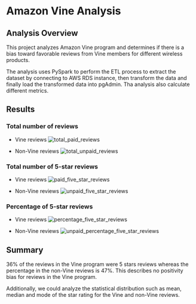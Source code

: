# Amazon Vine Analysis

## Analysis Overview
This project analyzes Amazon Vine program and determines if there is a bias toward favorable reviews from Vine members for different wireless products.

The analysis uses PySpark to perform the ETL process to extract the dataset by connecting to AWS RDS instance, then transform the data and finally load the transformed data into pgAdmin. Tha analysis also calculate different metrics.

## Results
### Total number of reviews
* Vine reviews
![total_paid_reviews](https://user-images.githubusercontent.com/62515666/135785336-130cc320-f539-4a1d-8a6d-652183eff0e7.png)


* Non-Vine reviews
![total_unpaid_reviews](https://user-images.githubusercontent.com/62515666/135785359-261aa458-67ef-4a1c-8565-072f8e4bca5b.png)


### Total number of 5-star reviews
* Vine reviews
![paid_five_star_reviews](https://user-images.githubusercontent.com/62515666/135785426-f3fb98c7-1ca8-4505-836b-3361683255eb.png)


* Non-Vine reviews
![unpaid_five_star_reviews](https://user-images.githubusercontent.com/62515666/135787070-34ce9e16-0cb5-4f79-aef0-3858722e6e60.png)


### Percentage of 5-star reviews
* Vine reviews
![percentage_five_star_reviews](https://user-images.githubusercontent.com/62515666/135787107-8cc978f8-ef19-4c1c-b6e2-5f0e491c72b6.png)


* Non-Vine reviews
![unpaid_percentage_five_star_reviews](https://user-images.githubusercontent.com/62515666/135787130-246a3dee-5b56-4061-920f-92ef844dd185.png)


## Summary
36% of the reviews in the Vine program were 5 stars reviews whereas the percentage in the non-Vine reviews is 47%. This describes no positivity bias for reviews in the Vine program.

Additionally, we could analyze the statistical distribution such as mean, median and mode of the star rating for the Vine and non-Vine reviews.

